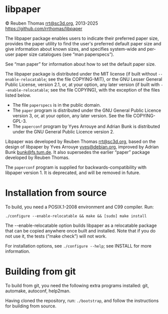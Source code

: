 # libpaper

© Reuben Thomas <rrt@sc3d.org>, 2013-2025  
https://github.com/rrthomas/libpaper  

The libpaper package enables users to indicate their preferred paper
size, provides the paper utility to find the user's preferred default
paper size and give information about known sizes, and specifies
system-wide and per-user paper size catalogues (see “man paperspecs”).

See “man paper” for information about how to set the default paper size.

The libpaper package is distributed under the MIT license (if built without
`--enable-relocatable`; see the file COPYING-MIT), or the GNU Lesser General
Public License, version 2.1, or, at your option, any later version (if built
with `--enable-relocatable`; see the file COPYING), with the exception of
the files listed below.

* The file `paperspecs` is in the public domain.
* The `paper` program is distributed under the GNU General Public Licence
  version 3, or, at your option, any later version. See the file
  COPYING-GPL-3.
* The `paperconf` program by Yyes Arrouye and Adrian Bunk is distributed
  under the GNU General Public Licence version 2.

Libpaper was developed by Reuben Thomas <rrt@sc3d.org>, based on the
design of libpaper by Yves Arrouye <yves@debian.org>, improved by
Adrian Bunk <bunk@fs.tum.de>. It also supersedes the earlier “paper”
package developed by Reuben Thomas.

The `paperconf` program is supplied for backwards-compatibility with
libpaper version 1. It is deprecated, and will be removed in future.


# Installation from source

To build, you need a POSIX.1-2008 environment and C99 compiler.
Run:

```
./configure --enable-relocatable && make && [sudo] make install
```

The --enable-relocatable option builds libpaper as a relocatable
package that can be copied anywhere once built and installed. Note
that if you do not use it, the tests (“make check”) will not work.

For installation options, see `./configure --help`; see INSTALL for more
information.


# Building from git

To build from git, you need the following extra programs installed:
git, automake, autoconf, help2man.

Having cloned the repository, run: `./bootstrap`, and follow the
instructions for building from source.
